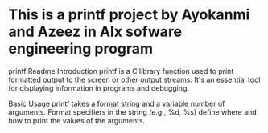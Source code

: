 # This is a printf project by Ayokanmi and Azeez in Alx sofware engineering program

printf Readme
Introduction
printf is a C library function used to print formatted output to the screen or other output streams. It's an essential tool for displaying information in programs and debugging.

Basic Usage
printf takes a format string and a variable number of arguments.
Format specifiers in the string (e.g., %d, %s) define where and how to print the values of the arguments.
